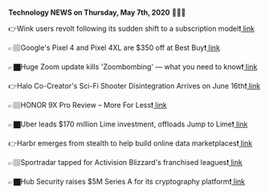 <b>Technology NEWS on Thursday, May 7th, 2020</b> 📡📡📡 

👉Wink users revolt following its sudden shift to a subscription model❗️<a href='https://techblock.club/?p=4609'> link</a>

👉🏽Google's Pixel 4 and Pixel 4XL are $350 off at Best Buy❗️<a href='https://techblock.club/?p=4611'> link</a>

👉🏿Huge Zoom update kills 'Zoombombing' — what you need to know❗️<a href='https://techblock.club/?p=4613'> link</a>

👉Halo Co-Creator's Sci-Fi Shooter Disintegration Arrives on June 16th❗️<a href='https://techblock.club/?p=4615'> link</a>

👉🏽HONOR 9X Pro Review – More For Less❗️<a href='https://techblock.club/?p=4617'> link</a>

👉🏿Uber leads $170 million Lime investment, offloads Jump to Lime❗️<a href='https://techblock.club/?p=4619'> link</a>

👉Harbr emerges from stealth to help build online data marketplaces❗️<a href='https://techblock.club/?p=4621'> link</a>

👉🏽Sportradar tapped for Activision Blizzard's franchised leagues❗️<a href='https://techblock.club/?p=4623'> link</a>

👉🏿Hub Security raises $5M Series A for its cryptography platform❗️<a href='https://techblock.club/?p=4625'> link</a>

